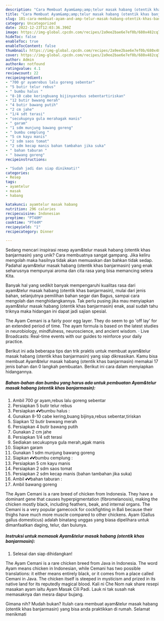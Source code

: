 ```yaml
---
description: "Cara Membuat Ayam&amp;amp;telur masak habang (otentik khas banjarmasin) yang Lezat Sekali"
title: "Cara Membuat Ayam&amp;amp;telur masak habang (otentik khas banjarmasin) yang Lezat Sekali"
slug: 101-cara-membuat-ayam-and-amp-telur-masak-habang-otentik-khas-banjarmasin-yang-lezat-sekali
category: Uncategorized
date: 2022-12-23T12:03:36.390Z
image: https://img-global.cpcdn.com/recipes/2a9ee2bae6e7ef0b/680x482cq70/ayamtelur-masak-habang-otentik-khas-banjarmasin-foto-resep-utama.jpg
hideToc: false
enableToc: true
enableTocContent: false
thumbnail: https://img-global.cpcdn.com/recipes/2a9ee2bae6e7ef0b/680x482cq70/ayamtelur-masak-habang-otentik-khas-banjarmasin-foto-resep-utama.jpg
cover: https://img-global.cpcdn.com/recipes/2a9ee2bae6e7ef0b/680x482cq70/ayamtelur-masak-habang-otentik-khas-banjarmasin-foto-resep-utama.jpg
author: Admin
authorAv: notfound
ratingvalue: 4.1
reviewcount: 22
recipeingredient:
- "700 gr ayamrebus lalu goreng sebentar"
- "5 butir telur rebus"
- " bumbu halus "
- "8-10 cabe keringbuang bijinyarebus sebentartiriskan"
- "12 butir bwwang merah"
- "4 butir bawang putih"
- "2 cm jahe"
- "1/4 sdt terasi"
- "secukupnya gula merahagak manis"
- " garam"
- "1 sdm munjung bawang goreng"
- " bumbu cemplung "
- "5 cm kayu manis"
- "2 sdm saos tomat"
- "2 sdm kecap manis bahan tambahan jika suka"
- " bahan taburan "
- " bawang goreng"
recipeinstructions:

- "Sudah jadi dan siap dinikmati!"
categories:
- Resep
tags:
- ayamtelur
- masak
- habang

katakunci: ayamtelur masak habang 
nutrition: 296 calories
recipecuisine: Indonesian
preptime: "PT40M"
cooktime: "PT44M"
recipeyield: "1"
recipecategory: Dinner

---
```





Sedang mencari inspirasi resep ayam&amp;telur masak habang (otentik khas banjarmasin) yang unik? Cara membuatnya sangat gampang. Jika keliru mengolah maka hasilnya tidak akan memuaskan dan bahkan tidak sedap. Padahal ayam&amp;telur masak habang (otentik khas banjarmasin) yang enak seharusnya mempunyai aroma dan cita rasa yang bisa memancing selera Kita.





Banyak hal yang sedikit banyak mempengaruhi kualitas rasa dari ayam&amp;telur masak habang (otentik khas banjarmasin), mulai dari jenis bahan, selanjutnya pemilihan bahan segar dan Bagus, sampai cara mengolah dan menghidangkannya. Tak perlu pusing jika mau menyiapkan ayam&amp;telur masak habang (otentik khas banjarmasin) enak,      asal sudah tahu triknya maka hidangan ini dapat jadi sajian spesial.














The Ayam Cemani is a fairly poor egg layer. They do seem to go &#39;off lay&#39; for an extended period of time. The ayam formula is based on the latest studies in neurobiology, mindfulness, neuroscience, and ancient wisdom. · Live Broadcasts: Real-time events with our guides to reinforce your daily practice.






Berikut ini ada beberapa tips dan trik praktis untuk membuat ayam&amp;telur masak habang (otentik khas banjarmasin) yang siap dikreasikan. Kamu bisa membuat Ayam&amp;telur masak habang (otentik khas banjarmasin) memakai 17 jenis bahan dan 0 langkah pembuatan. Berikut ini cara dalam menyiapkan hidangannya.

<!--inarticleads1-->

##### Bahan-bahan dan bumbu yang harus ada untuk pembuatan Ayam&amp;telur masak habang (otentik khas banjarmasin):

1. Ambil 700 gr ayam,rebus lalu goreng sebentar
1. Persiapkan 5 butir telur rebus
1. Persiapkan  💕💕bumbu halus :
1. Gunakan 8-10 cabe kering,buang bijinya,rebus sebentar,tiriskan
1. Siapkan 12 butir bwwang merah
1. Persiapkan 4 butir bawang putih
1. Gunakan 2 cm jahe
1. Persiapkan 1/4 sdt terasi
1. Sediakan secukupnya gula merah,agak manis
1. Siapkan  garam
1. Gunakan 1 sdm munjung bawang goreng
1. Siapkan  💕💕bumbu cemplung :
1. Persiapkan 5 cm kayu manis
1. Persiapkan 2 sdm saos tomat
1. Persiapkan 2 sdm kecap manis (bahan tambahan jika suka)
1. Ambil  💕💕bahan taburan :
1. Ambil  bawang goreng


The Ayam Cemani is a rare breed of chicken from Indonesia. They have a dominant gene that causes hyperpigmentation (fibromelanosis), making the chicken mostly black, including feathers, beak, and internal organs. The Cemani is a very popular gamecock for cockfighting in Bali because their thighs have much more muscle compared to other chickens. Ayam (Gallus gallus domesticus) adalah binatang unggas yang biasa dipelihara untuk dimanfaatkan daging, telur, dan bulunya. 

<!--inarticleads2-->

##### Instruksi untuk memasak Ayam&amp;telur masak habang (otentik khas banjarmasin):


1. Selesai dan siap dihidangkan!

The Ayam Cemani is a rare chicken breed from Java in Indonesia. The word Ayam means chicken in Indonesian, while Cemani has two possible translations: it either means entirely black, or it comes from a place called Cemani in Java. The chicken itself is steeped in mysticism and prized in its native land for its reputedly magical blood. Kali ni Che Nom nak share resepi masakan ayam iaitu Ayam Masak Cili Padi. Lauk ni tak susah nak memasaknya dan mesra dapur bujang. 

Gimana nih? Mudah bukan? Itulah cara membuat ayam&amp;telur masak habang (otentik khas banjarmasin) yang bisa anda praktikkan di rumah. Selamat menikmati
